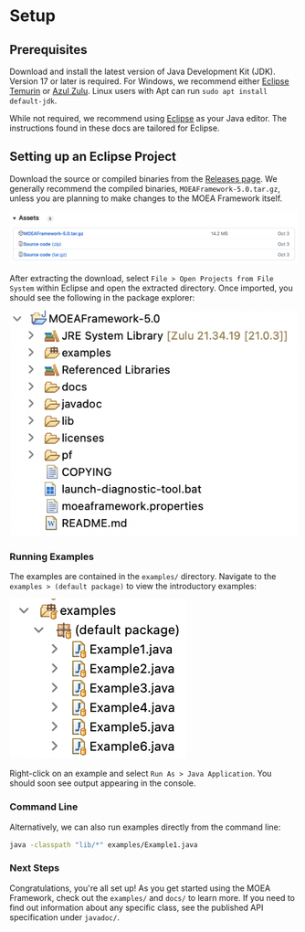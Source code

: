 # Setup

## Prerequisites

Download and install the latest version of Java Development Kit (JDK).  Version 17 or later is required.  For Windows,
we recommend either [Eclipse Temurin](https://adoptium.net/) or [Azul Zulu](https://www.azul.com/downloads/?package=jdk).
Linux users with Apt can run `sudo apt install default-jdk`.

While not required, we recommend using [Eclipse](http://eclipse.org) as your Java editor.  The instructions found in
these docs are tailored for Eclipse.

## Setting up an Eclipse Project

Download the source or compiled binaries from the [Releases page](https://github.com/MOEAFramework/MOEAFramework/releases).
We generally recommend the compiled binaries, `MOEAFramework-5.0.tar.gz`, unless you are planning to make changes to
the MOEA Framework itself.

![Release Assets](imgs/release-assets.png)

After extracting the download, select `File > Open Projects from File System` within Eclipse and open the extracted
directory.  Once imported, you should see the following in the package explorer:

![Eclipse Project Layout](imgs/eclipse-project.png)

### Running Examples

The examples are contained in the `examples/` directory.  Navigate to the `examples > (default package)`
to view the introductory examples:

![Eclipse Examples Package](imgs/eclipse-examples.png)

Right-click on an example and select `Run As > Java Application`.  You should soon see output appearing in the
console.

### Command Line

Alternatively, we can also run examples directly from the command line:

```bash
java -classpath "lib/*" examples/Example1.java
```

### Next Steps

Congratulations, you're all set up!  As you get started using the MOEA Framework, check out the `examples/` and `docs/`
to learn more.  If you need to find out information about any specific class, see the published API specification
under `javadoc/`.

